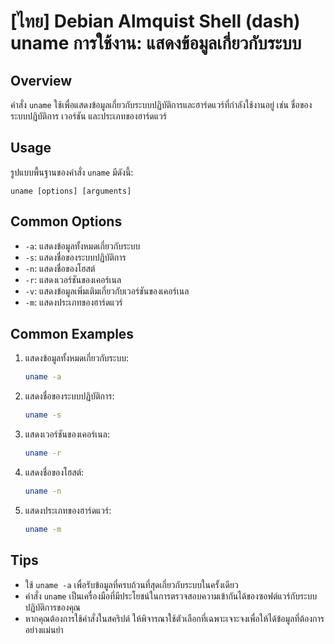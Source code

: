 # [ไทย] Debian Almquist Shell (dash) uname การใช้งาน: แสดงข้อมูลเกี่ยวกับระบบ

## Overview
คำสั่ง `uname` ใช้เพื่อแสดงข้อมูลเกี่ยวกับระบบปฏิบัติการและฮาร์ดแวร์ที่กำลังใช้งานอยู่ เช่น ชื่อของระบบปฏิบัติการ เวอร์ชัน และประเภทของฮาร์ดแวร์

## Usage
รูปแบบพื้นฐานของคำสั่ง `uname` มีดังนี้:
```
uname [options] [arguments]
```

## Common Options
- `-a`: แสดงข้อมูลทั้งหมดเกี่ยวกับระบบ
- `-s`: แสดงชื่อของระบบปฏิบัติการ
- `-n`: แสดงชื่อของโฮสต์
- `-r`: แสดงเวอร์ชันของเคอร์เนล
- `-v`: แสดงข้อมูลเพิ่มเติมเกี่ยวกับเวอร์ชันของเคอร์เนล
- `-m`: แสดงประเภทของฮาร์ดแวร์

## Common Examples
1. แสดงข้อมูลทั้งหมดเกี่ยวกับระบบ:
   ```sh
   uname -a
   ```

2. แสดงชื่อของระบบปฏิบัติการ:
   ```sh
   uname -s
   ```

3. แสดงเวอร์ชันของเคอร์เนล:
   ```sh
   uname -r
   ```

4. แสดงชื่อของโฮสต์:
   ```sh
   uname -n
   ```

5. แสดงประเภทของฮาร์ดแวร์:
   ```sh
   uname -m
   ```

## Tips
- ใช้ `uname -a` เพื่อรับข้อมูลที่ครบถ้วนที่สุดเกี่ยวกับระบบในครั้งเดียว
- คำสั่ง `uname` เป็นเครื่องมือที่มีประโยชน์ในการตรวจสอบความเข้ากันได้ของซอฟต์แวร์กับระบบปฏิบัติการของคุณ
- หากคุณต้องการใช้คำสั่งในสคริปต์ ให้พิจารณาใช้ตัวเลือกที่เฉพาะเจาะจงเพื่อให้ได้ข้อมูลที่ต้องการอย่างแม่นยำ